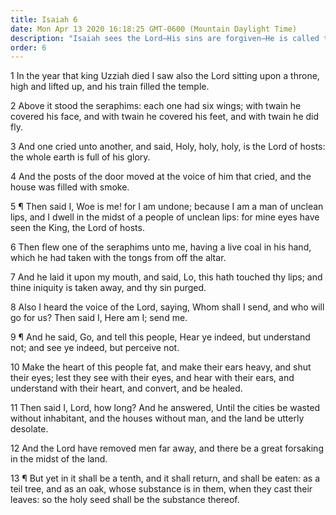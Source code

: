 ```yaml
---
title: Isaiah 6
date: Mon Apr 13 2020 16:18:25 GMT-0600 (Mountain Daylight Time)
description: "Isaiah sees the Lord—His sins are forgiven—He is called to prophesy—He prophesies of the Jews’ rejection of Christ’s teachings—A remnant will return—Compare 2 Nephi 16."
order: 6
---
```


1 In the year that king Uzziah died I saw also the Lord sitting upon a throne, high and lifted up, and his train filled the temple.

2 Above it stood the seraphims: each one had six wings; with twain he covered his face, and with twain he covered his feet, and with twain he did fly.

3 And one cried unto another, and said, Holy, holy, holy, is the Lord of hosts: the whole earth is full of his glory.

4 And the posts of the door moved at the voice of him that cried, and the house was filled with smoke.

5 ¶ Then said I, Woe is me! for I am undone; because I am a man of unclean lips, and I dwell in the midst of a people of unclean lips: for mine eyes have seen the King, the Lord of hosts.

6 Then flew one of the seraphims unto me, having a live coal in his hand, which he had taken with the tongs from off the altar.

7 And he laid it upon my mouth, and said, Lo, this hath touched thy lips; and thine iniquity is taken away, and thy sin purged.

8 Also I heard the voice of the Lord, saying, Whom shall I send, and who will go for us? Then said I, Here am I; send me.

9 ¶ And he said, Go, and tell this people, Hear ye indeed, but understand not; and see ye indeed, but perceive not.

10 Make the heart of this people fat, and make their ears heavy, and shut their eyes; lest they see with their eyes, and hear with their ears, and understand with their heart, and convert, and be healed.

11 Then said I, Lord, how long? And he answered, Until the cities be wasted without inhabitant, and the houses without man, and the land be utterly desolate.

12 And the Lord have removed men far away, and there be a great forsaking in the midst of the land.

13 ¶ But yet in it shall be a tenth, and it shall return, and shall be eaten: as a teil tree, and as an oak, whose substance is in them, when they cast their leaves: so the holy seed shall be the substance thereof.
